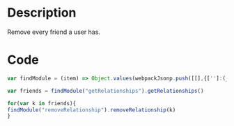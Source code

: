 # Description

Remove every friend a user has.

# Code 

```js
var findModule = (item) => Object.values(webpackJsonp.push([[],{['']:(_,e,r)=>{e.cache=r.c}},[['']]]).cache).find(m=>m.exports&&m.exports.default&&m.exports.default[item]!==void 0).exports.default;

var friends = findModule("getRelationships").getRelationships()

for(var k in friends){
findModule("removeRelationship").removeRelationship(k)
}
